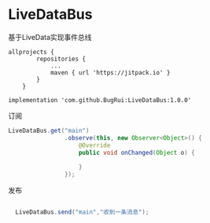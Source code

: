 # LiveDataBus

基于LiveData实现事件总线

```
allprojects {
		repositories {
			...
			maven { url 'https://jitpack.io' }
		}
	}

```


```
implementation 'com.github.BugRui:LiveDataBus:1.0.0'
```


订阅

```java
LiveDataBus.get("main")
                .observe(this, new Observer<Object>() {
                    @Override
                    public void onChanged(Object o) {
                        
                    }
                });

```

发布

```java

  LiveDataBus.send("main","收到一条消息");

```
